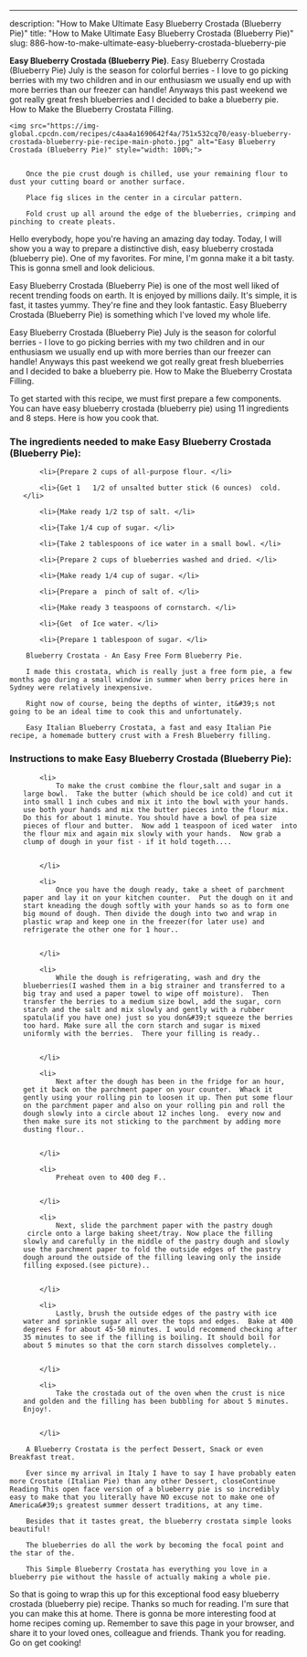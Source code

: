 ---
description: "How to Make Ultimate Easy Blueberry Crostada (Blueberry Pie)"
title: "How to Make Ultimate Easy Blueberry Crostada (Blueberry Pie)"
slug: 886-how-to-make-ultimate-easy-blueberry-crostada-blueberry-pie

<p>
	<strong>Easy Blueberry Crostada (Blueberry Pie)</strong>. 
	Easy Blueberry Crostada (Blueberry Pie) July is the season for colorful berries - I love to go picking berries with my two children and in our enthusiasm we usually end up with more berries than our freezer can handle! Anyways this past weekend we got really great fresh blueberries and I decided to bake a blueberry pie. How to Make the Blueberry Crostata Filling.
</p>
<p>
	
	<img src="https://img-global.cpcdn.com/recipes/c4aa4a1690642f4a/751x532cq70/easy-blueberry-crostada-blueberry-pie-recipe-main-photo.jpg" alt="Easy Blueberry Crostada (Blueberry Pie)" style="width: 100%;">
	
	
		Once the pie crust dough is chilled, use your remaining flour to dust your cutting board or another surface.
	
		Place fig slices in the center in a circular pattern.
	
		Fold crust up all around the edge of the blueberries, crimping and pinching to create pleats.
	
</p>
<p>
	Hello everybody, hope you're having an amazing day today. Today, I will show you a way to prepare a distinctive dish, easy blueberry crostada (blueberry pie). One of my favorites. For mine, I'm gonna make it a bit tasty. This is gonna smell and look delicious.
</p>
	
<p>
	Easy Blueberry Crostada (Blueberry Pie) is one of the most well liked of recent trending foods on earth. It is enjoyed by millions daily. It's simple, it is fast, it tastes yummy. They're fine and they look fantastic. Easy Blueberry Crostada (Blueberry Pie) is something which I've loved my whole life.
</p>
<p>
	Easy Blueberry Crostada (Blueberry Pie) July is the season for colorful berries - I love to go picking berries with my two children and in our enthusiasm we usually end up with more berries than our freezer can handle! Anyways this past weekend we got really great fresh blueberries and I decided to bake a blueberry pie. How to Make the Blueberry Crostata Filling.
</p>

<p>
To get started with this recipe, we must first prepare a few components. You can have easy blueberry crostada (blueberry pie) using 11 ingredients and 8 steps. Here is how you cook that.
</p>

<h3>The ingredients needed to make Easy Blueberry Crostada (Blueberry Pie):</h3>

<ol>
	
		<li>{Prepare 2 cups of all-purpose flour. </li>
	
		<li>{Get 1   1/2 of unsalted butter stick (6 ounces)  cold. </li>
	
		<li>{Make ready 1/2 tsp of salt. </li>
	
		<li>{Take 1/4 cup of sugar. </li>
	
		<li>{Take 2 tablespoons of ice water in a small bowl. </li>
	
		<li>{Prepare 2 cups of blueberries washed and dried. </li>
	
		<li>{Make ready 1/4 cup of sugar. </li>
	
		<li>{Prepare a  pinch of salt of. </li>
	
		<li>{Make ready 3 teaspoons of cornstarch. </li>
	
		<li>{Get  of Ice water. </li>
	
		<li>{Prepare 1 tablespoon of sugar. </li>
	
</ol>
<p>
	
		Blueberry Crostata - An Easy Free Form Blueberry Pie.
	
		I made this crostata, which is really just a free form pie, a few months ago during a small window in summer when berry prices here in Sydney were relatively inexpensive.
	
		Right now of course, being the depths of winter, it&#39;s not going to be an ideal time to cook this and unfortunately.
	
		Easy Italian Blueberry Crostata, a fast and easy Italian Pie recipe, a homemade buttery crust with a Fresh Blueberry filling.
	
</p>

<h3>Instructions to make Easy Blueberry Crostada (Blueberry Pie):</h3>

<ol>
	
		<li>
			To make the crust combine the flour,salt and sugar in a large bowl.  Take the butter (which should be ice cold) and cut it into small 1 inch cubes and mix it into the bowl with your hands. use both your hands and mix the butter pieces into the flour mix. Do this for about 1 minute. You should have a bowl of pea size pieces of flour and butter.  Now add 1 teaspoon of iced water  into the flour mix and again mix slowly with your hands.  Now grab a clump of dough in your fist - if it hold togeth....
			
			
		</li>
	
		<li>
			Once you have the dough ready, take a sheet of parchment paper and lay it on your kitchen counter.  Put the dough on it and start kneading the dough softly with your hands so as to form one big mound of dough. Then divide the dough into two and wrap in plastic wrap and keep one in the freezer(for later use) and refrigerate the other one for 1 hour..
			
			
		</li>
	
		<li>
			While the dough is refrigerating, wash and dry the blueberries(I washed them in a big strainer and transferred to a big tray and used a paper towel to wipe off moisture).  Then transfer the berries to a medium size bowl, add the sugar, corn starch and the salt and mix slowly and gently with a rubber spatula(if you have one) just so you don&#39;t squeeze the berries too hard. Make sure all the corn starch and sugar is mixed uniformly with the berries.  There your filling is ready..
			
			
		</li>
	
		<li>
			Next after the dough has been in the fridge for an hour, get it back on the parchment paper on your counter.  Whack it gently using your rolling pin to loosen it up. Then put some flour on the parchment paper and also on your rolling pin and roll the dough slowly into a circle about 12 inches long.  every now and then make sure its not sticking to the parchment by adding more dusting flour..
			
			
		</li>
	
		<li>
			Preheat oven to 400 deg F..
			
			
		</li>
	
		<li>
			Next, slide the parchment paper with the pastry dough  circle onto a large baking sheet/tray. Now place the filling slowly and carefully in the middle of the pastry dough and slowly use the parchment paper to fold the outside edges of the pastry dough around the outside of the filling leaving only the inside filling exposed.(see picture)..
			
			
		</li>
	
		<li>
			Lastly, brush the outside edges of the pastry with ice water and sprinkle sugar all over the tops and edges.  Bake at 400 degrees F for about 45-50 minutes. I would recommend checking after 35 minutes to see if the filling is boiling. It should boil for about 5 minutes so that the corn starch dissolves completely..
			
			
		</li>
	
		<li>
			Take the crostada out of the oven when the crust is nice and golden and the filling has been bubbling for about 5 minutes. Enjoy!.
			
			
		</li>
	
</ol>

<p>
	
		A Blueberry Crostata is the perfect Dessert, Snack or even Breakfast treat.
	
		Ever since my arrival in Italy I have to say I have probably eaten more Crostate (Italian Pie) than any other Dessert, closeContinue Reading This open face version of a blueberry pie is so incredibly easy to make that you literally have NO excuse not to make one of America&#39;s greatest summer dessert traditions, at any time.
	
		Besides that it tastes great, the blueberry crostata simple looks beautiful!
	
		The blueberries do all the work by becoming the focal point and the star of the.
	
		This Simple Blueberry Crostata has everything you love in a blueberry pie without the hassle of actually making a whole pie.
	
</p>

<p>
	So that is going to wrap this up for this exceptional food easy blueberry crostada (blueberry pie) recipe. Thanks so much for reading. I'm sure that you can make this at home. There is gonna be more interesting food at home recipes coming up. Remember to save this page in your browser, and share it to your loved ones, colleague and friends. Thank you for reading. Go on get cooking!
</p>
